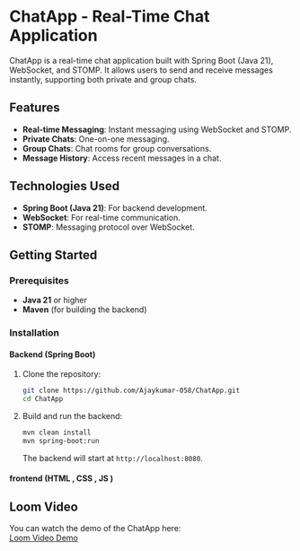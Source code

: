 # ChatApp - Real-Time Chat Application

ChatApp is a real-time chat application built with Spring Boot (Java 21), WebSocket, and STOMP. It allows users to send and receive messages instantly, supporting both private and group chats.

## Features
- **Real-time Messaging**: Instant messaging using WebSocket and STOMP.
- **Private Chats**: One-on-one messaging.
- **Group Chats**: Chat rooms for group conversations.
- **Message History**: Access recent messages in a chat.

## Technologies Used
- **Spring Boot (Java 21)**: For backend development.
- **WebSocket**: For real-time communication.
- **STOMP**: Messaging protocol over WebSocket.

## Getting Started

### Prerequisites
- **Java 21** or higher
- **Maven** (for building the backend)

### Installation

#### Backend (Spring Boot)
1. Clone the repository:
   ```bash
   git clone https://github.com/Ajaykumar-058/ChatApp.git
   cd ChatApp
   ```
2. Build and run the backend:
   ```bash
   mvn clean install
   mvn spring-boot:run
   ```
   The backend will start at `http://localhost:8080`.
#### frontend (HTML , CSS , JS )

## Loom Video
You can watch the demo of the ChatApp here:  
[Loom Video Demo](https://www.loom.com/share/10ff1653485c4c3c96d7173f85a065d9?sid=4eab4311-02c0-4b78-820e-956e13404fe4)


